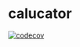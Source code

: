 # calucator
[![codecov](https://codecov.io/gh/AbdouNiang/calucator/branch/main/graph/badge.svg)](https://app.codecov.io/gh/AbdouNiang/calucator)
